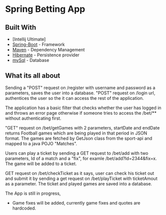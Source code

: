 # Spring Betting App


## Built With
* [Intellij Ultimate]
* [Spring-Boot](https://spring.io/projects/spring-boot) - Framework
* [Maven](https://maven.apache.org/) - Dependency Management
* [Hibernate](https://hibernate.org/) - Persistence provider
* [mySql](https://www.mysql.com/) - Database

## What its all about

Sending a "POST" request on /register with username and password as a parameters, saves the user into a database.
"POST" request on /login url, authentices the user so the it can access the rest of the application.

The application has a  basic filter that checks whether the user has logged in and throws an error page otherwise if someone tries to 
access the /bet/** without authenticating first.

"GET" request on /bet/getGames with 2 parameters, startDate and endDate returns Football games which are
being played in that period in JSON format. The games are fetched by GetJson class from the sport-api and mapped to a java POJO "Matches".

Users can play a ticket by sending a GET request to /bet/add with two parameters, Id of a match and a "fix",
for examle /bet/add?Id=2344&fix=x. The game will be added to a ticket.

GET request on /bet/checkTicket as it says, user can check his ticket  out and submit it by sending a get request on /bet/playTicket with
ticketAmout as a parameter. The ticket and played games are saved into a database.

The App is still in progress,
- Game fixes will be added, currently game fixes and quotes are hardcoded.









